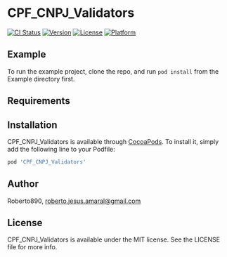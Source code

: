 # CPF_CNPJ_Validators

[![CI Status](https://img.shields.io/travis/Roberto890/CPF_CNPJ_Validators.svg?style=flat)](https://travis-ci.org/Roberto890/CPF_CNPJ_Validators)
[![Version](https://img.shields.io/cocoapods/v/CPF_CNPJ_Validators.svg?style=flat)](https://cocoapods.org/pods/CPF_CNPJ_Validators)
[![License](https://img.shields.io/cocoapods/l/CPF_CNPJ_Validators.svg?style=flat)](https://cocoapods.org/pods/CPF_CNPJ_Validators)
[![Platform](https://img.shields.io/cocoapods/p/CPF_CNPJ_Validators.svg?style=flat)](https://cocoapods.org/pods/CPF_CNPJ_Validators)

## Example

To run the example project, clone the repo, and run `pod install` from the Example directory first.

## Requirements

## Installation

CPF_CNPJ_Validators is available through [CocoaPods](https://cocoapods.org). To install
it, simply add the following line to your Podfile:

```ruby
pod 'CPF_CNPJ_Validators'
```

## Author

Roberto890, roberto.jesus.amaral@gmail.com

## License

CPF_CNPJ_Validators is available under the MIT license. See the LICENSE file for more info.
